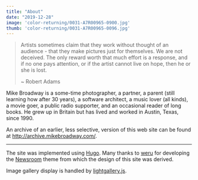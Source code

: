 ```yaml
---
title: "About"
date: "2019-12-28"
image: 'color-returning/0031-A7R00965-0900.jpg'
thumb: 'color-returning/0031-A7R00965-0096.jpg'
---
```


> Artists sometimes claim that they work without thought of an audience - that they make pictures just for themselves. We are not deceived. The only reward worth that much effort is a response, and if no one pays attention, or if the artist cannot live on hope, then he or she is lost.
>
> ~ Robert Adams

Mike Broadway is a some-time photographer, a partner, a parent (still learning how after 30 years), a software architect, a music lover (all kinds), a movie goer, a public radio supporter, and an occasional reader of long books. He grew up in Britain but has lived and worked in Austin, Texas, since 1990.

An archive of an earlier, less selective, version of this web site can be found at <http://archive.mikebroadway.com/>.

---

The site was implemented using [Hugo](https://gohugo.io/). Many thanks to [weru](https://github.com/onweru/newsroom) for developing the [Newsroom](https://themes.gohugo.io/newsroom/) theme from which the design of this site was derived.

Image gallery display is handled by [lightgallery.js](https://www.lightgalleryjs.com/).

